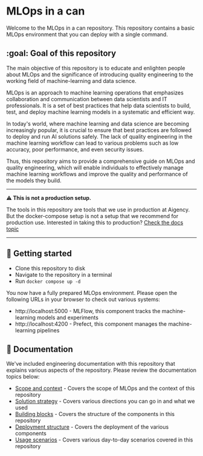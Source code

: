 # MLOps in a can

Welcome to the MLOps in a can repository. This repository contains a basic MLOps environment that you can deploy with
a single command. 

## :goal: Goal of this repository

The main objective of this repository is to educate and enlighten people about MLOps and the significance of introducing
quality engineering to the working field of machine-learning and data science.

MLOps is an approach to machine learning operations that emphasizes collaboration and communication between data 
scientists and IT professionals. It is a set of best practices that help data scientists to build, test, and deploy 
machine learning models in a systematic and efficient way.

In today's world, where machine learning and data science are becoming increasingly popular, it is crucial to ensure 
that best practices are followed to deploy and run AI solutions safely. The lack of quality engineering in the machine 
learning workflow can lead to various problems such as low accuracy, poor performance, and even security issues.

Thus, this repository aims to provide a comprehensive guide on MLOps and quality engineering, which will enable 
individuals to effectively manage machine learning workflows and improve the quality and performance of the models 
they build.

------------------------------------------------------------------------------------------------------------------------

 **:warning: This is not a production setup.**

The tools in this repository are tools that we use in production at Aigency. But the docker-compose setup is not a
setup that we recommend for production use. Interested in taking this to production? [Check the docs topic](docs)

------------------------------------------------------------------------------------------------------------------------

## :rocket: Getting started

* Clone this repository to disk
* Navigate to the repository in a terminal
* Run `docker compose up -d`

You now have a fully prepared MLOps environment. Please open the following URLs in your browser to check out various
systems:

* http://localhost:5000 - MLFlow, this component tracks the machine-learning models and experiments
* http://localhost:4200 - Prefect, this component manages the machine-learning pipelines

## :book: Documentation

We've included engineering documentation with this repository that explains various aspects of the repository.
Please review the documentation topics below:

* [Scope and context](docs/scope-and-context.md) - Covers the scope of MLOps and the context of this repository
* [Solution strategy](docs/solution-strategy.md) - Covers various directions you can go in and what we used
* [Building blocks](docs/building-blocks.md) - Covers the structure of the components in this repository
* [Deployment structure](docs/deployment.md) - Covers the deployment of the various components
* [Usage scenarios](usage-scenarios.md) - Covers various day-to-day scenarios covered in this repository

